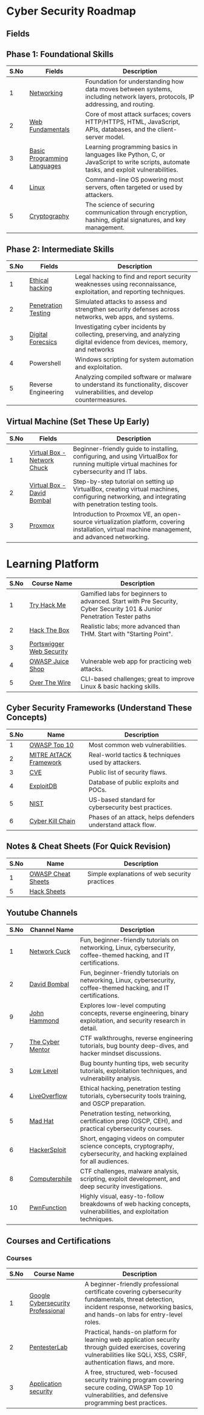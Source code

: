 # Cyber Security Roadmap

## Fields

## Phase 1: Foundational Skills 

| S.No          | Fields   | Description   |
| ------------- | ------------- | ------------- |
| 1             | [Networking](https://github.com/Reeti05Agarwal/CBC-Club/blob/main/Computer-Networks.md) | Foundation for understanding how data moves between systems, including network layers, protocols, IP addressing, and routing. |
| 2             | [Web Fundamentals](https://github.com/Reeti05Agarwal/CBC-Club/blob/main/Web-Fundaments.md) | Core of most attack surfaces; covers HTTP/HTTPS, HTML, JavaScript, APIs, databases, and the client-server model. |
| 3             | [Basic Programming Languages](https://github.com/Reeti05Agarwal/CBC-Club/blob/main/Basic-Programming-Language.md) | Learning programming basics in languages like Python, C, or JavaScript to write scripts, automate tasks, and exploit vulnerabilities. |
| 4             | [Linux](https://github.com/Reeti05Agarwal/CBC-Club/blob/main/Linux.md)| Command-line OS powering most servers, often targeted or used by attackers. | 
| 5             | [Cryptography](https://github.com/Reeti05Agarwal/CBC-Club/blob/main/Cryptography.md) | The science of securing communication through encryption, hashing, digital signatures, and key management. |

## Phase 2: Intermediate Skills

| S.No          | Fields   | Description   |
| ------------- | ------------- | ------------- |
| 1             | [Ethical hacking](https://github.com/Reeti05Agarwal/CBC-Club/blob/main/Ethical-Hacking.md) | Legal hacking to find and report security weaknesses using reconnaissance, exploitation, and reporting techniques. | 
| 2             | [Penetration Testing](https://github.com/Reeti05Agarwal/CBC-Club/blob/main/Penetration-Testing.md) | Simulated attacks to assess and strengthen security defenses across networks, web apps, and systems. |
| 3             | [Digital Forecsics](https://github.com/Reeti05Agarwal/CBC-Club/blob/main/Digital-Forensics.md) | Investigating cyber incidents by collecting, preserving, and analyzing digital evidence from devices, memory, and networks |
| 4             | Powershell | Windows scripting for system automation and exploitation. | Windows scripting language for automating administrative tasks, performing reconnaissance, and executing post-exploitation actions. |
| 5             | Reverse Engineering | Analyzing compiled software or malware to understand its functionality, discover vulnerabilities, and develop countermeasures. |

## Virtual Machine (Set These Up Early)

| S.No          | Fields   | Description   |
| ------------- | ------------- | ------------- |
| 1             | [Virtual Box - Network Chuck](https://www.youtube.com/watch?v=wX75Z-4MEoM) |  Beginner-friendly guide to installing, configuring, and using VirtualBox for running multiple virtual machines for cybersecurity and IT labs. |
| 2             | [Virtual Box - David Bombal](https://www.youtube.com/watch?v=MPkni85O9JA) | Step-by-step tutorial on setting up VirtualBox, creating virtual machines, configuring networking, and integrating with penetration testing tools. |
| 3             | [Proxmox](https://www.youtube.com/watch?v=_u8qTN3cCnQ) | Introduction to Proxmox VE, an open-source virtualization platform, covering installation, virtual machine management, and advanced networking. |

# Learning Platform

| S.No          | Course Name   | Description   |
| ------------- | ------------- | ------------- |
| 1             | [Try Hack Me](https://tryhackme.com/paths)         | Gamified labs for beginners to advanced. Start with Pre Security, Cyber Security 101 & Junior Penetration Tester paths |
| 2             | [Hack The Box](https://app.hackthebox.com/home)         | Realistic labs; more advanced than THM. Start with "Starting Point". |
| 3             | [Portswigger Web Security](https://portswigger.net/web-security/learning-path)|  | Best free place to learn web vulnerabilities (XSS, SQLi, etc). |
| 4             | [OWASP Juice Shop](https://owasp.org/www-project-juice-shop/) | Vulnerable web app for practicing web attacks. |
| 5             | [Over The Wire](https://overthewire.org/wargames/) |  CLI-based challenges; great to improve Linux & basic hacking skills. |
 

## Cyber Security Frameworks (Understand These Concepts)

| S.No          | Name   | Description   |
| ------------- | ------------- | ------------- |
| 1             | [OWASP Top 10](https://owasp.org/www-project-top-ten/)   | Most common web vulnerabilities. |
| 2             | [MITRE AtTACK Framework](https://attack.mitre.org/)  |  Real-world tactics & techniques used by attackers. |
| 3             | [CVE](https://www.cve.org/)  |  Public list of security flaws. |
| 4             | [ExploitDB](https://www.youtube.com/watch?v=k7IOn3TiUc8&list=PLG49S3nxzAnl_tQe3kvnmeMid0mjF8Le8&pp=0gcJCV8EOCosWNin) | Database of public exploits and POCs. |
| 5             | [NIST](https://www.nist.gov/cybersecurity)  | US-based standard for cybersecurity best practices. |
| 6             | [Cyber Kill Chain](https://www.lockheedmartin.com/en-us/capabilities/cyber/cyber-kill-chain.html)  | Phases of an attack, helps defenders understand attack flow. |  

## Notes & Cheat Sheets (For Quick Revision)

| S.No          | Name   | Description   |
| ------------- | ------------- | ------------- |
| 1             | [OWASP Cheat Sheets](https://github.com/OWASP/CheatSheetSeries) | Simple explanations of web security practices |
| 5             | [Hack Sheets](https://hacksheets.in/) |
 

## Youtube Channels

| S.No          | Channel Name   | Description   |
| ------------- | ------------- | ------------- |
| 1             | [Network Cuck](https://www.youtube.com/@NetworkChuck)  | 	Fun, beginner-friendly tutorials on networking, Linux, cybersecurity, coffee-themed hacking, and IT certifications. |
| 2             | [David Bombal](https://www.youtube.com/@davidbombal) | 	Fun, beginner-friendly tutorials on networking, Linux, cybersecurity, coffee-themed hacking, and IT certifications. | 
| 9             | [John Hammond](https://www.youtube.com/@_JohnHammond) | Explores low-level computing concepts, reverse engineering, binary exploitation, and security research in detail. |
| 7             | [The Cyber Mentor](https://www.youtube.com/@TCMSecurityAcademy) | CTF walkthroughs, reverse engineering tutorials, bug bounty deep-dives, and hacker mindset discussions. |
| 3             | [Low Level](https://www.youtube.com/@LowLevelTV) | Bug bounty hunting tips, web security tutorials, exploitation techniques, and vulnerability analysis. |
| 4             | [LiveOverflow](https://www.youtube.com/@LiveOverflow) | Ethical hacking, penetration testing tutorials, cybersecurity tools training, and OSCP preparation. |
| 5             | [Mad Hat](https://www.youtube.com/@madhatistaken) | Penetration testing, networking, certification prep (OSCP, CEH), and practical cybersecurity courses. |
| 6             | [HackerSploit](https://www.youtube.com/HackerSploit) | Short, engaging videos on computer science concepts, cryptography, cybersecurity, and hacking explained for all audiences. |
| 8             | [Computerphile](https://www.youtube.com/@Computerphile/videos) | CTF challenges, malware analysis, scripting, exploit development, and deep security investigations. |
| 10            | [PwnFunction](https://www.youtube.com/@PwnFunction/videos) | Highly visual, easy-to-follow breakdowns of web hacking concepts, vulnerabilities, and exploitation techniques. |

## Courses and Certifications

### Courses
 
| S.No          | Course Name   | Description   |
| ------------- | ------------- | ------------- |
| 1             | [Google Cybersecurity Professional](https://www.coursera.org/professional-certificates/google-cybersecurity)  | A beginner-friendly professional certificate covering cybersecurity fundamentals, threat detection, incident response, networking basics, and hands-on labs for entry-level roles.  |
| 2             | [PentesterLab](https://pentesterlab.com/exercises)  | Practical, hands-on platform for learning web application security through guided exercises, covering vulnerabilities like SQLi, XSS, CSRF, authentication flaws, and more. |
| 3             | [Application security](https://application.security/)| A free, structured, web-focused security training program covering secure coding, OWASP Top 10 vulnerabilities, and defensive programming best practices. |

 
